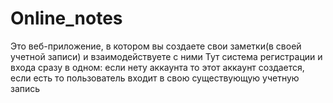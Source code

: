 # Online_notes
Это веб-приложение, в котором вы создаете свои заметки(в своей учетной записи) и взаимодействуете с ними
Тут система регистрации и входа сразу в одном: если нету аккаунта то этот аккаунт создается, если есть то пользователь входит в свою существующую учетную запись
